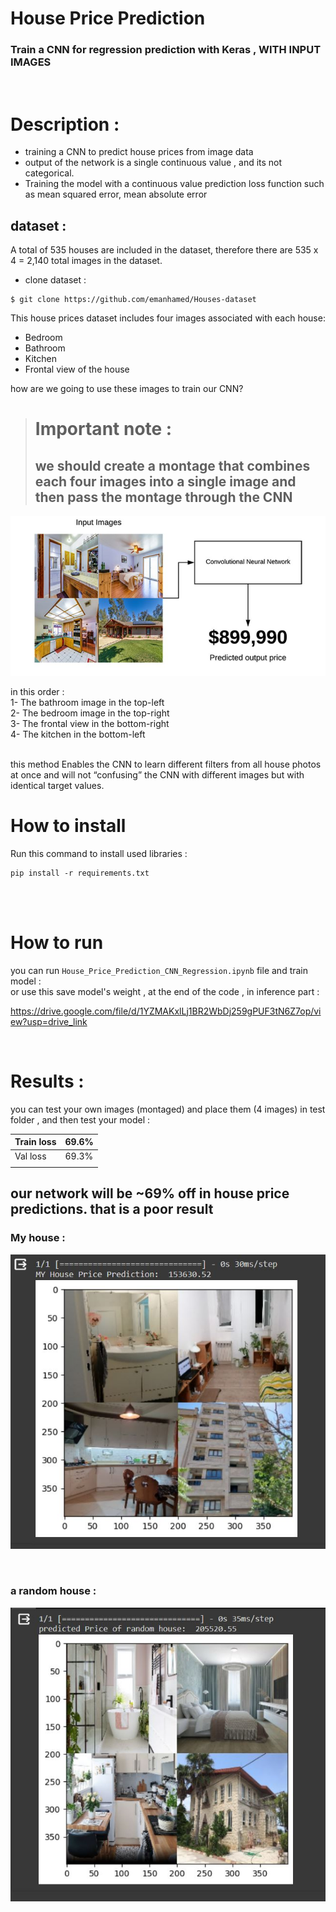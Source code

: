 # House Price Prediction 
### Train a CNN for regression prediction with Keras , **WITH INPUT IMAGES**
<br/>

# Description :
+ training a CNN to predict house prices from image data 
+ output of the network is a single continuous value , and its not categorical. 
+ Training the model with a continuous value prediction loss function such as mean squared error, mean absolute error



##  dataset  :
A total of 535 houses are included in the dataset, therefore there are 535 x 4 = 2,140 total images in the dataset. <br/>


+ clone dataset : <br/>
```
$ git clone https://github.com/emanhamed/Houses-dataset
```

This house prices dataset includes four images associated with each house:

+ Bedroom
+ Bathroom
+ Kitchen
+ Frontal view of the house

how are we going to use these images to train our CNN?
> # Important note :
> ## we should create a montage that combines each four images into a single image and then pass the montage through the CNN

<p float="center">
    <img src  = "assets/Capture1.JPG" width=550 /> 
</p>

in this order : <br/>
1- The bathroom image in the top-left <br/>
2- The bedroom image in the top-right <br/>
3- The frontal view in the bottom-right <br/>
4- The kitchen in the bottom-left <br/>
<br/>

this method Enables the CNN to learn different filters from all house photos at once and will not “confusing” the CNN with different images but with identical target values.


# How to install
Run this command to install used libraries : 
```
pip install -r requirements.txt 
```
<br/>
<br/>

# How to run 
you can run `House_Price_Prediction_CNN_Regression.ipynb` file and train model : <br/>
or use this save model's weight  , at the end of the code ,  in inference part :<br/>

https://drive.google.com/file/d/1YZMAKxlLj1BR2WbDj259gPUF3tN6Z7op/view?usp=drive_link

<br/>


# Results : 
you can test your own images (montaged) and place them (4 images) in test folder , and then test your model : <br/>

|Train loss| 69.6% |
|------|------|
|Val loss| 69.3% |
| | | 


## our network will be ~69% off in house price predictions. that is a poor result

### My house :
<p float="center">
    <img src  = "assets/mine.JPG" width=550 /> 
</p>
<br />

### a random house :
<p float="center">
    <img src  = "assets/resized.JPG" width=550 /> 
</p>
<br />